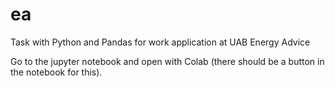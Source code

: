 # ea
Task with Python and Pandas for work application at UAB Energy Advice

Go to the jupyter notebook and open with Colab (there should be a button in the notebook for this).
